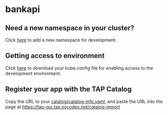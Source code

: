 # bankapi

## Need a new namespace in your cluster?
Click [here](https://github.com/cdelashmutt-pivotal/gbs-gitops/new/main?filename=config/nitashav.yaml&message=New%20Developer%20Namespace&value=apiVersion%3A%20v1%0Akind%3A%20Namespace%0Ametadata%3A%0A%20%20labels%3A%0A%20%20%20%20apps.tanzu.vmware.com%2Ftap-ns%3A%20%27%27%0A%20%20name%3A%20nitashav) to add a new namespace for development.

## Getting access to environment
Click [here](https://fiservesf.tmc.cloud.vmware.com/clusters) to download your kube.config file for enabling access to the development environment.

## Register your app with the TAP Catalog
Copy the URL to your [catalog/catalog-info.yaml](catalog/catalog-info.yaml), and paste the URL into the page at https://tap-gui.tap.nvcodes.net/catalog-import